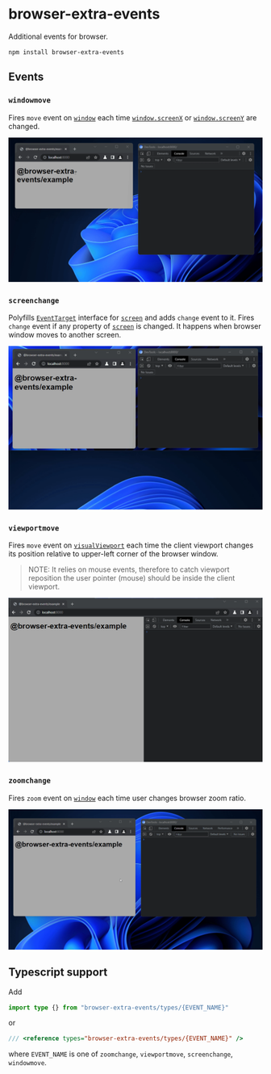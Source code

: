# browser-extra-events

Additional events for browser.

```
npm install browser-extra-events
```

## Events

### `windowmove`

Fires `move` event on [`window`] each time [`window.screenX`] or [`window.screenY`] are changed.

![windowmove](./assets/windowmove.gif)

### `screenchange`

Polyfills [`EventTarget`] interface for [`screen`] and adds `change` event to it.
Fires `change` event if any property of [`screen`] is changed. It happens when browser window moves to another screen. 

![screenchange](./assets/screenchange.gif)

### `viewportmove`

Fires `move` event on [`visualViewport`] each time the client viewport changes its position relative to upper-left corner of the browser window.

> NOTE: It relies on mouse events, therefore to catch viewport reposition the user pointer (mouse) should be inside the client viewport. 

![viewportmove](./assets/viewportmove.gif)

### `zoomchange`

Fires `zoom` event on [`window`] each time user changes browser zoom ratio.

![zoomchange](./assets/zoomchange.gif)

## Typescript support

Add

```typescript
import type {} from "browser-extra-events/types/{EVENT_NAME}"
```

or
```typescript
/// <reference types="browser-extra-events/types/{EVENT_NAME}" />
```

where `EVENT_NAME` is one of `zoomchange`, `viewportmove`, `screenchange`, `windowmove`.



[`window`]: https://developer.mozilla.org/en-US/docs/Web/API/Window
[`visualViewport`]: https://developer.mozilla.org/en-US/docs/Web/API/VisualViewport
[`EventTarget`]: https://developer.mozilla.org/en-US/docs/Web/API/EventTarget
[`window.screenX`]: https://developer.mozilla.org/en-US/docs/Web/API/Window/screenX
[`window.screenY`]: https://developer.mozilla.org/en-US/docs/Web/API/Window/screenY
[`screen`]: https://developer.mozilla.org/en-US/docs/Web/API/Window/screen
